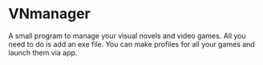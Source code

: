 # VNmanager

A small program to manage your visual novels and video games. All you need to do is add an exe file. You can make profiles for all your games and launch them via app.

